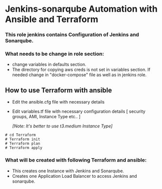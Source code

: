 # Jenkins-sonarqube Automation with Ansible and Terraform

### This role jenkins contains Configuration of Jenkins and Sonarqube.

### What needs to be change in role section: 
  * change variables in defaults section. 
  * The directory for copying aws creds is not set in variables section. If needed change in "docker-compose" file as well as in jenkins role.

## How to use Terraform with ansible
  * Edit the ansible.cfg file with necessary details
  * Edit variables.tf file with necessary configuration details [ security groups, AMI, Instance Type etc.. ]

    *[Note: It's better to use t3.medium Instance Type]*
```
# cd Terraform 
# Terraform init
# Terraform plan 
# Terraform apply
```

### What will be created with following Terraform and ansible: 
  * This creates one Instance with Jenkins and Sonarqube.
  * Creates one Application Load Balancer to access Jenkins and sonarqube.